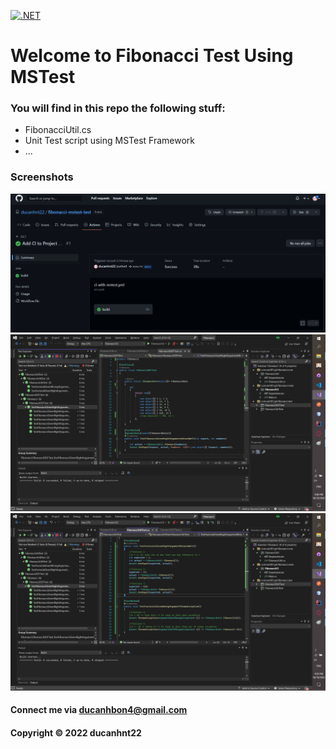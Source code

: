 [![.NET](https://github.com/ducanhnt22/fibonacci-mstest-test/actions/workflows/ci-with-mstest.yml/badge.svg)](https://github.com/ducanhnt22/fibonacci-mstest-test/actions/workflows/ci-with-mstest.yml)

# Welcome to Fibonacci Test Using MSTest


### You will find in this repo the following stuff:



* FibonacciUtil.cs
* Unit Test script using MSTest Framework
* ...


### Screenshots

![Build MSTest Success on Github](https://github.com/ducanhnt22/fibonacci-mstest-test/blob/main/screenshot/ci-mstest-build-success-on-github.png)
![DTT source code with MSTest](https://github.com/ducanhnt22/fibonacci-mstest-test/blob/main/screenshot/ddt-source-code-with-mstest.png)
![TDD source code with MSTest](https://github.com/ducanhnt22/fibonacci-mstest-test/blob/main/screenshot/tdd-source-code-with-mstest.png)


#### Connect me via ducanhbon4@gmail.com


#### Copyright &#169; 2022 ducanhnt22